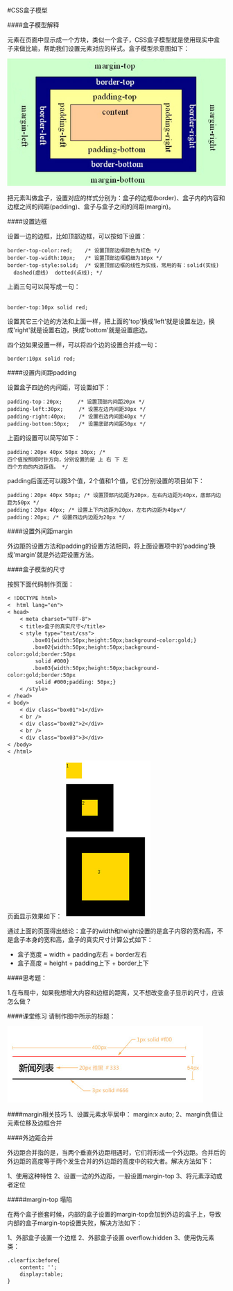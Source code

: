 #CSS盒子模型


####盒子模型解释 

元素在页面中显示成一个方块，类似一个盒子，CSS盒子模型就是使用现实中盒子来做比喻，帮助我们设置元素对应的样式。盒子模型示意图如下：

![盒子模型示例图片](/assets/view01.jpg)

把元素叫做盒子，设置对应的样式分别为：盒子的边框(border)、盒子内的内容和边框之间的间距(padding)、盒子与盒子之间的间距(margin)。


####设置边框 

设置一边的边框，比如顶部边框，可以按如下设置：

```
border-top-color:red;    /* 设置顶部边框颜色为红色 */  
border-top-width:10px;   /* 设置顶部边框粗细为10px */   
border-top-style:solid;  /* 设置顶部边框的线性为实线，常用的有：solid(实线)  
  dashed(虚线)  dotted(点线); */
  ```
  
  
上面三句可以简写成一句：

```

border-top:10px solid red;
```


设置其它三个边的方法和上面一样，把上面的'top'换成'left'就是设置左边，换成'right'就是设置右边，换成'bottom'就是设置底边。

四个边如果设置一样，可以将四个边的设置合并成一句：

```
border:10px solid red;
```


####设置内间距padding


设置盒子四边的内间距，可设置如下：

```
padding-top：20px;     /* 设置顶部内间距20px */ 
padding-left:30px;     /* 设置左边内间距30px */ 
padding-right:40px;    /* 设置右边内间距40px */ 
padding-bottom:50px;   /* 设置底部内间距50px */
```


上面的设置可以简写如下：

```
padding：20px 40px 50px 30px; /* 
四个值按照顺时针方向，分别设置的是 上 右 下 左  
四个方向的内边距值。 */
```


padding后面还可以跟3个值，2个值和1个值，它们分别设置的项目如下：

```
padding：20px 40px 50px; /* 设置顶部内边距为20px，左右内边距为40px，底部内边距为50px */ 
padding：20px 40px; /* 设置上下内边距为20px，左右内边距为40px*/ 
padding：20px; /* 设置四边内边距为20px */
```


####设置外间距margin


外边距的设置方法和padding的设置方法相同，将上面设置项中的'padding'换成'margin'就是外边距设置方法。

####盒子模型的尺寸

按照下面代码制作页面：

```
< !DOCTYPE html>
<  html lang="en">
< head>
    < meta charset="UTF-8">
    < title>盒子的真实尺寸</title>
    < style type="text/css">
        .box01{width:50px;height:50px;background-color:gold;}
        .box02{width:50px;height:50px;background-color:gold;border:50px
         solid #000}
        .box03{width:50px;height:50px;background-color:gold;border:50px
         solid #000;padding: 50px;}
    < /style>
< /head>
< body>
    < div class="box01">1</div>
    < br />
    < div class="box02">2</div>
    < br />
    < div class="box03">3</div>
< /body>
< /html>
```


页面显示效果如下：
![](/assets/2.jpg)


通过上面的页面得出结论：盒子的width和height设置的是盒子内容的宽和高，不是盒子本身的宽和高，盒子的真实尺寸计算公式如下：

- 盒子宽度 = width + padding左右 + border左右
- 盒子高度 = height + padding上下 + border上下


####思考题：

1.在布局中，如果我想增大内容和边框的距离，又不想改变盒子显示的尺寸，应该怎么做？

####课堂练习 
请制作图中所示的标题：

![](/assets/8.jpg)

####margin相关技巧 
1、设置元素水平居中： margin:x auto;
2、margin负值让元素位移及边框合并

####外边距合并

外边距合并指的是，当两个垂直外边距相遇时，它们将形成一个外边距。合并后的外边距的高度等于两个发生合并的外边距的高度中的较大者。解决方法如下：

1、使用这种特性
2、设置一边的外边距，一般设置margin-top
3、将元素浮动或者定位

#####margin-top 塌陷

在两个盒子嵌套时候，内部的盒子设置的margin-top会加到外边的盒子上，导致内部的盒子margin-top设置失败，解决方法如下：

1、外部盒子设置一个边框
2、外部盒子设置 overflow:hidden
3、使用伪元素类：

```
.clearfix:before{
    content: '';
    display:table;
}
```